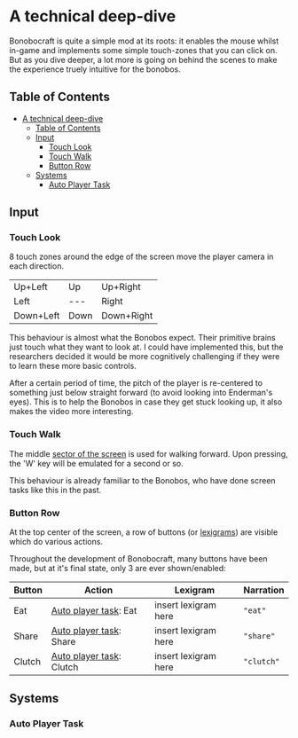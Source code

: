 # A technical deep-dive

Bonobocraft is quite a simple mod at its roots: it enables the mouse whilst in-game and implements some simple touch-zones that you can click on. But as you dive deeper, a lot more is going on behind the scenes to make the experience truely intuitive for the bonobos.

## Table of Contents

- [A technical deep-dive](#a-technical-deep-dive)
  - [Table of Contents](#table-of-contents)
  - [Input](#input)
    - [Touch Look](#touch-look)
    - [Touch Walk](#touch-walk)
    - [Button Row](#button-row)
  - [Systems](#systems)
    - [Auto Player Task](#auto-player-task)

## Input

### Touch Look

8 touch zones around the edge of the screen move the player camera in each direction.

|           |      |            |
| --------- | ---- | ---------- |
| Up+Left   | Up   | Up+Right   |
| Left      | ---  | Right      |
| Down+Left | Down | Down+Right |

This behaviour is almost what the Bonobos expect. Their primitive brains just touch what they want to look at. I could have implemented this, but the researchers decided it would be more cognitively challenging if they were to learn these more basic controls.

After a certain period of time, the pitch of the player is re-centered to something just below straight forward (to avoid looking into Enderman's eyes). This is to help the Bonobos in case they get stuck looking up, it also makes the video more interesting.

### Touch Walk

The middle [sector of the screen](#touch-look) is used for walking forward. Upon pressing, the 'W' key will be emulated for a second or so.

This behaviour is already familiar to the Bonobos, who have done screen tasks like this in the past.

### Button Row

At the top center of the screen, a row of buttons (or [lexigrams](https://www.apeinitiative.org/lexigrams)) are visible which do various actions.

Throughout the development of Bonobocraft, many buttons have been made, but at it's final state, only 3 are ever shown/enabled:

| Button | Action                                        | Lexigram             | Narration  |
| ------ | --------------------------------------------- | -------------------- | ---------- |
| Eat    | [Auto player task](#auto-player-task): Eat    | insert lexigram here | `"eat"`    |
| Share  | [Auto player task](#auto-player-task): Share  | insert lexigram here | `"share"`  |
| Clutch | [Auto player task](#auto-player-task): Clutch | insert lexigram here | `"clutch"` |

## Systems

### Auto Player Task
